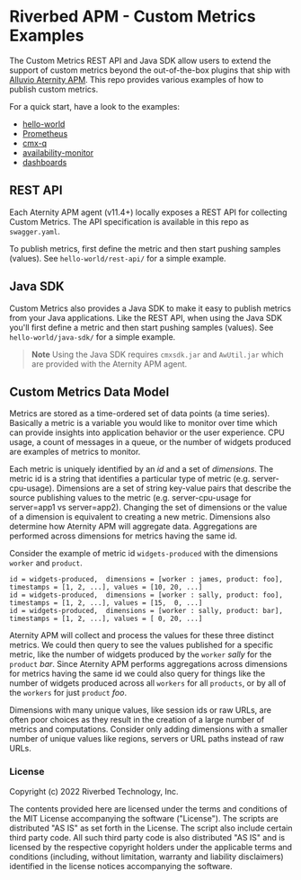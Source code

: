 # Riverbed APM - Custom Metrics Examples

The Custom Metrics REST API and Java SDK allow users to extend the support of custom metrics beyond the out-of-the-box plugins that ship with [Alluvio Aternity APM](https://www.riverbed.com/products/application-performance-monitoring). This repo provides various examples of how to publish custom metrics.

For a quick start, have a look to the examples:

- [hello-world](hello-world)
- [Prometheus](prometheus)
- [cmx-q](cmx-q)
- [availability-monitor](availability-monitor)
- [dashboards](dashboards)

## REST API

Each Aternity APM agent (v11.4+) locally exposes a REST API for collecting Custom Metrics. The API specification is available in this repo as `swagger.yaml`. 

To publish metrics, first define the metric and then start pushing samples (values). See `hello-world/rest-api/` for a simple example.

## Java SDK

Custom Metrics also provides a Java SDK to make it easy to publish metrics from your Java applications. Like the REST API, when using the Java SDK you'll first define a metric and then start pushing samples (values). See `hello-world/java-sdk/` for a simple example.

> **Note**
> Using the Java SDK requires `cmxsdk.jar` and `AwUtil.jar` which are provided with the Aternity APM agent. 


## Custom Metrics Data Model

Metrics are stored as a time-ordered set of data points (a time series).  Basically a metric is a variable you would like to monitor over time which can provide insights into application behavior or the user experience. CPU usage, a count of messages in a queue, or the number of widgets produced are examples of metrics to monitor.

Each metric is uniquely identified by an *id* and a set of *dimensions*. The metric id is a string that identifies a particular type of metric (e.g. server-cpu-usage). Dimensions are a set of string key-value pairs that describe the source publishing values to the metric (e.g. server-cpu-usage for server=app1 vs server=app2).  Changing the set of dimensions or the value of a dimension is equivalent to creating a new metric.  Dimensions also determine how Aternity APM will aggregate data. Aggregations are performed across dimensions for metrics having the same id.

Consider the example of metric id `widgets-produced` with the dimensions `worker` and `product`.

```
id = widgets-produced,  dimensions = [worker : james, product: foo],  timestamps = [1, 2, ...], values = [10, 20, ...]
id = widgets-produced,  dimensions = [worker : sally, product: foo],  timestamps = [1, 2, ...], values = [15,  0, ...]
id = widgets-produced,  dimensions = [worker : sally, product: bar],  timestamps = [1, 2, ...], values = [ 0, 20, ...]
```

Aternity APM will collect and process the values for these three distinct metrics.  We could then query to see the values published for a specific metric, like the number of widgets produced by the `worker` *sally* for the `product` *bar*.  Since Aternity APM performs aggregations across dimensions for metrics having the same id we could also query for things like the number of widgets produced across all `workers` for all `products`, or by all of the `workers` for just `product` *foo*.

Dimensions with many unique values, like session ids or raw URLs, are often poor choices as they result in the creation of a large number of metrics and computations. Consider only adding dimensions with a smaller number of unique values like regions, servers or URL paths instead of raw URLs.  

### License

Copyright (c) 2022 Riverbed Technology, Inc.

The contents provided here are licensed under the terms and conditions of the MIT License accompanying the software ("License"). The scripts are distributed "AS IS" as set forth in the License. The script also include certain third party code. All such third party code is also distributed "AS IS" and is licensed by the respective copyright holders under the applicable terms and conditions (including, without limitation, warranty and liability disclaimers) identified in the license notices accompanying the software.
